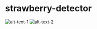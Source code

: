# strawberry-detector 
![alt-text-1](https://github.com/hasibzunair/strawberry-detector/blob/master/Figure_1.png "title-1") ![alt-text-2](https://github.com/hasibzunair/strawberry-detector/blob/master/Figure_2.png "title-2")
